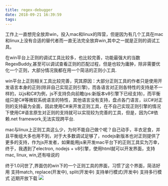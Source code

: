 ```yaml
---
title: regex-debugger
date: 2018-09-21 16:39:59
tags:
---
```

工作上一直想完全放弃win，投入mac和linux的阵营，但是因为有几个工具在mac和linux上没有合适的替代者而一直无法完全放弃win,其中之一就是正则的调试工具。

在win平台上正则的调试工具比较多，也比较完善，功能最强大的当数RegexBuddy,甚至可以调试查看正则的匹配过程，但是也较为庸肿，除非需要优化一个正则，大部分情况我都在用一个简洁的正则小工具.

win平台上正则相关工具比较完善，究其原因：大部分正则工具的作者只是使用开发语言本身的正则(除非自己实现正则引擎)，而各语言对正则各特性的支持是不一样的，以js和C#为例，js不支持负向前瞻(ps:新版本v8引擎下已经支持)，而平衡组只是C#等微软系统语言的特性，其他语言没有支持，盘点各门语言，以C#对正则的支持最为全面，因此使用C#来开发正则工具，在不自己实现正则引擎的情况下使用C#语言原生对正则的支持就可以实现较为完善的工具，但是，因为C#依赖.net framework,无法实现跨平台.

mac与linux上正则工具这么少，为何不能自己做个呢？自己动手，丰衣足食，并且平衡组大多也用不到，对于大多数调试足够了，nodejs新版本也对正则提供了更多的支持，作为js开发者，如果能用js来开发mac平台下的正则工具实为万幸，终于，我遇到了electron, nodejs + v8引擎，使用html就可以开发界面，支持mac, linux, win,还有啥说的

终于1.0问世了,界面仿的win下的一个正则工具的界面，习惯了这个界面，简洁好用
支持match, replace(开发中), split(开发中)
支持单行模式(开发中)
支持多行模式
近期开放下载
<img src="/image/regex-debugger.jpg">
